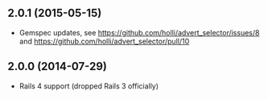 ## 2.0.1 (2015-05-15)

  - Gemspec updates, see https://github.com/holli/advert_selector/issues/8 and https://github.com/holli/advert_selector/pull/10


## 2.0.0 (2014-07-29)

  - Rails 4 support (dropped Rails 3 officially)


